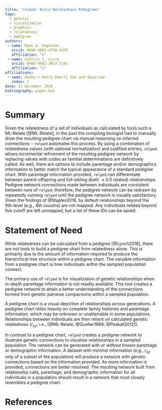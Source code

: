 ```yaml
---
title: 'relped: Build Relatedness Pedigrees'
tags:
  - genetic
  - visualization
  - graphviz
  - relatedness
  - pedigree
authors:
 - name: Ryan A. Hagenson
   orcid: 0000-0001-9750-1925
   affiliation: "1"
 - name: Caitlin J. Curry
   orcid: 0000-0002-3853-7191
   affiliation: "1"
affiliations:
 - name: Omaha's Henry Doorly Zoo and Aquarium
   index: 1
date: 13 December 2019
bibliography: paper.bib
---
```


# Summary

Given the relatedness of a set of individuals as calculated by tools such a ML-Relate [@ML-Relate], in the past the compiling biologist had to manually draw the resulting pedigree chart via manual reasoning on inferred connections --`relped` automates this process. By using a combination of relatedness values (with optional normalization) and codified entries, `relped` allows incremental refinement of the resulting pedigree network by replacing values with codes as familial determinations are definitively called. As well, there are options to include parentage and/or demographics information to better match the typical appearance of a standard pedigree chart. With parentage information provided, `relped` can differentiate between parent-offspring and full-sibling (both $\approx 0.5$ related) relationships. Pedigree network connections made between individuals are consistent between runs of `relped`; therefore, the pedigree network can be redrawn by repeatedly running `relped` until the pedigree network is visually satisfactory. Given the findings of @Staples2016, by default relationships beyond the 9th-level (e.g., 4th cousins) are not mapped. Any individuals related beyond this cutoff are left unmapped, but a list of these IDs can be saved.

# Statement of Need

While relatedness can be calculated from a pedigree [@Lynch2018], there are not tools to build a pedigree chart from relatedness alone. This is primarily due to the amount of information required to produce the hierarchical tree structure within a pedigree chart. The valuable information from a pedigree chart is how individuals within the sampled population connect.

The primary use of `relped` is for visualization of genetic relationships when in-depth parentage information is not readily available. This tool creates a pedigree network to attain a better understanding of the connections formed from genetic pairwise comparisons within a sampled population.

A pedigree chart is a visual depiction of relationships across generations. A pedigree chart relies heavily on complete family histories and parentage information, which may be unknown or unattainable in some populations. Relationships between individuals are then reliant on calculated genetic relatedness ($r_{xy}$; i.e., [@ML-Relate; @Queller1989; @Peakall2012]).

In contrast to a pedigree chart, `relped` creates a pedigree network to illustrate genetic connections to visualize relationships in a sampled population. The network can be generated with or without known parentage or demographic information. A dataset with minimal information (e.g., $r_{xy}$ only of a subset of the population) will produce a network with genetic connections based on the information provided. As more information is provided, connections are better resolved. The resulting network built from relationship calls, parentage, and demographic information for all individuals in a population should result in a network that most closely resembles a pedigree chart.

# References
